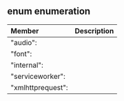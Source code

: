 ## enum enumeration


| Member	   | Description|
|:-------------|:-------|
|"audio":       |  |
|"font":       |  |
|"internal":       |  |
|"serviceworker":       |  |
|"xmlhttprequest":       |  |
